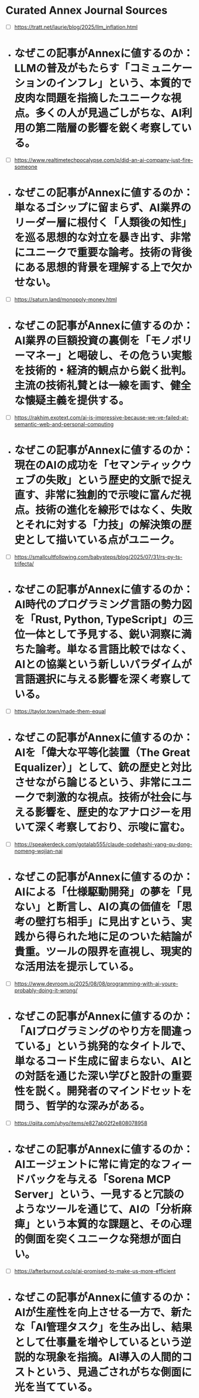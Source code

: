 # Curated Annex Journal Sources

- [ ] https://tratt.net/laurie/blog/2025/llm_inflation.html
- # なぜこの記事がAnnexに値するのか：LLMの普及がもたらす「コミュニケーションのインフレ」という、本質的で皮肉な問題を指摘したユニークな視点。多くの人が見過ごしがちな、AI利用の第二階層の影響を鋭く考察している。

- [ ] https://www.realtimetechpocalypse.com/p/did-an-ai-company-just-fire-someone
- # なぜこの記事がAnnexに値するのか：単なるゴシップに留まらず、AI業界のリーダー層に根付く「人類後の知性」を巡る思想的な対立を暴き出す、非常にユニークで重要な論考。技術の背後にある思想的背景を理解する上で欠かせない。

- [ ] https://saturn.land/monopoly-money.html
- # なぜこの記事がAnnexに値するのか：AI業界の巨額投資の裏側を「モノポリーマネー」と喝破し、その危うい実態を技術的・経済的観点から鋭く批判。主流の技術礼賛とは一線を画す、健全な懐疑主義を提供する。

- [ ] https://rakhim.exotext.com/ai-is-impressive-because-we-ve-failed-at-semantic-web-and-personal-computing
- # なぜこの記事がAnnexに値するのか：現在のAIの成功を「セマンティックウェブの失敗」という歴史的文脈で捉え直す、非常に独創的で示唆に富んだ視点。技術の進化を線形ではなく、失敗とそれに対する「力技」の解決策の歴史として描いている点がユニーク。

- [ ] https://smallcultfollowing.com/babysteps/blog/2025/07/31/rs-py-ts-trifecta/
- # なぜこの記事がAnnexに値するのか：AI時代のプログラミング言語の勢力図を「Rust, Python, TypeScript」の三位一体として予見する、鋭い洞察に満ちた論考。単なる言語比較ではなく、AIとの協業という新しいパラダイムが言語選択に与える影響を深く考察している。

- [ ] https://taylor.town/made-them-equal
- # なぜこの記事がAnnexに値するのか：AIを「偉大な平等化装置（The Great Equalizer）」として、銃の歴史と対比させながら論じるという、非常にユニークで刺激的な視点。技術が社会に与える影響を、歴史的なアナロジーを用いて深く考察しており、示唆に富む。

- [ ] https://speakerdeck.com/gotalab555/claude-codehashi-yang-qu-dong-nomeng-wojian-nai
- # なぜこの記事がAnnexに値するのか：AIによる「仕様駆動開発」の夢を「見ない」と断言し、AIの真の価値を「思考の壁打ち相手」に見出すという、実践から得られた地に足のついた結論が貴重。ツールの限界を直視し、現実的な活用法を提示している。

- [ ] https://www.devroom.io/2025/08/08/programming-with-ai-youre-probably-doing-it-wrong/
- # なぜこの記事がAnnexに値するのか：「AIプログラミングのやり方を間違っている」という挑発的なタイトルで、単なるコード生成に留まらない、AIとの対話を通じた深い学びと設計の重要性を説く。開発者のマインドセットを問う、哲学的な深みがある。

- [ ] https://qiita.com/uhyo/items/e827ab02f2e808078958
- # なぜこの記事がAnnexに値するのか：AIエージェントに常に肯定的なフィードバックを与える「Sorena MCP Server」という、一見すると冗談のようなツールを通じて、AIの「分析麻痺」という本質的な課題と、その心理的側面を突くユニークな発想が面白い。

- [ ] https://afterburnout.co/p/ai-promised-to-make-us-more-efficient
- # なぜこの記事がAnnexに値するのか：AIが生産性を向上させる一方で、新たな「AI管理タスク」を生み出し、結果として仕事量を増やしているという逆説的な現象を指摘。AI導入の人間的コストという、見過ごされがちな側面に光を当てている。
